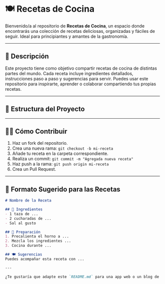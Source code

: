 # 🍽️ Recetas de Cocina

Bienvenido/a al repositorio de **Recetas de Cocina**, un espacio donde encontrarás una colección de recetas deliciosas, organizadas y fáciles de seguir. Ideal para principiantes y amantes de la gastronomía.

---

## 📖 Descripción

Este proyecto tiene como objetivo compartir recetas de cocina de distintas partes del mundo. Cada receta incluye ingredientes detallados, instrucciones paso a paso y sugerencias para servir. Puedes usar este repositorio para inspirarte, aprender o colaborar compartiendo tus propias recetas.

---

## 📂 Estructura del Proyecto


---

## 🧑‍🍳 Cómo Contribuir

1. Haz un fork del repositorio.
2. Crea una nueva rama: `git checkout -b mi-receta`
3. Añade tu receta en la carpeta correspondiente.
4. Realiza un commit: `git commit -m "Agregada nueva receta"`
5. Haz push a la rama: `git push origin mi-receta`
6. Crea un Pull Request.

---

## 📝 Formato Sugerido para las Recetas

```markdown
# Nombre de la Receta

## 🧾 Ingredientes
- 1 taza de ...
- 2 cucharadas de ...
- Sal al gusto

## 🥣 Preparación
1. Precalienta el horno a ...
2. Mezcla los ingredientes ...
3. Cocina durante ...

## 🍽️ Sugerencias
Puedes acompañar esta receta con ...

---

¿Te gustaría que adapte este `README.md` para una app web o un blog de recetas?
